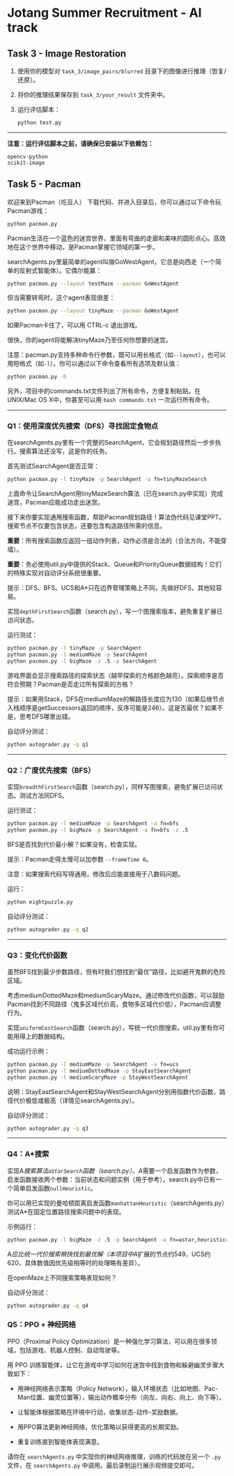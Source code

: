 # Jotang Summer Recruitment - AI track

## Task 3 - Image Restoration

1. 使用你的模型对 `task_3/image_pairs/blurred` 目录下的图像进行推理（恢复/还原）。
2. 将你的推理结果保存到 `task_3/your_result` 文件夹中。
3. 运行评估脚本：

   ```bash
   python test.py
   ```

---

**注意：运行评估脚本之前，请确保已安装以下依赖包：**

```
opencv-python
scikit-image
```

## Task 5 - Pacman

欢迎来到Pacman（吃豆人）
下载代码、并进入目录后，你可以通过以下命令玩Pacman游戏：

```bash
python pacman.py
```

Pacman生活在一个蓝色的迷宫世界，里面有弯曲的走廊和美味的圆形点心。高效地在这个世界中移动，是Pacman掌握它领域的第一步。

searchAgents.py里最简单的agent叫做GoWestAgent，它总是向西走（一个简单的反射式智能体）。它偶尔能赢：

```bash
python pacman.py --layout testMaze --pacman GoWestAgent
```

但当需要转弯时，这个agent表现很差：

```bash
python pacman.py --layout tinyMaze --pacman GoWestAgent
```

如果Pacman卡住了，可以用 CTRL-c 退出游戏。

很快，你的agent将能解决tinyMaze乃至任何你想要的迷宫。

注意：pacman.py支持多种命令行参数，既可以用长格式（如`--layout`），也可以用短格式（如`-l`）。你可以通过以下命令查看所有选项及默认值：

```bash
python pacman.py -h
```

另外，项目中的commands.txt文件列出了所有命令，方便复制粘贴。在UNIX/Mac OS X中，你甚至可以用 `bash commands.txt` 一次运行所有命令。

---

### Q1：使用深度优先搜索（DFS）寻找固定食物点

在searchAgents.py里有一个完整的SearchAgent，它会规划路径然后一步步执行。搜索算法还没写，这是你的任务。

首先测试SearchAgent是否正常：

```bash
python pacman.py -l tinyMaze -p SearchAgent -a fn=tinyMazeSearch
```

上面命令让SearchAgent用tinyMazeSearch算法（已在search.py中实现）完成迷宫，Pacman应能成功走出迷宫。

接下来你要实现通用搜索函数，帮助Pacman规划路径！算法伪代码见课堂PPT。搜索节点不仅要包含状态，还要包含构造路径所需的信息。

**重要**：所有搜索函数应返回一组动作列表，动作必须是合法的（合法方向，不能穿墙）。

**重要**：务必使用util.py中提供的Stack、Queue和PriorityQueue数据结构！它们的特殊实现对自动评分系统很重要。

提示：DFS、BFS、UCS和A\*只在边界管理策略上不同，先做好DFS，其他较容易。

实现`depthFirstSearch`函数（search.py），写一个图搜索版本，避免重复扩展已访问状态。

运行测试：

```bash
python pacman.py -l tinyMaze -p SearchAgent
python pacman.py -l mediumMaze -p SearchAgent
python pacman.py -l bigMaze -z .5 -p SearchAgent
```

游戏界面会显示搜索路径的探索状态（越早探索的方格颜色越亮）。探索顺序是否符合预期？Pacman是否走过所有探索的方格？

提示：如果用Stack，DFS在mediumMaze的解路径长度应为130（如果后继节点入栈顺序是getSuccessors返回的顺序，反序可能是246）。这是否最优？如果不是，思考DFS哪里出错。

自动评分测试：

```bash
python autograder.py -q q1
```

---

### Q2：广度优先搜索（BFS）

实现`breadthFirstSearch`函数（search.py），同样写图搜索，避免扩展已访问状态。测试方法同DFS。

运行测试：

```bash
python pacman.py -l mediumMaze -p SearchAgent -a fn=bfs
python pacman.py -l bigMaze -p SearchAgent -a fn=bfs -z .5
```

BFS是否找到代价最小解？如果没有，检查实现。

提示：Pacman走得太慢可以加参数 `--frameTime 0`。

注意：如果搜索代码写得通用，修改后应能直接用于八数码问题。

运行：

```bash
python eightpuzzle.py
```

自动评分测试：

```bash
python autograder.py -q q2
```

---

### Q3：变化代价函数

虽然BFS找到最少步数路径，但有时我们想找到“最优”路径，比如避开鬼群的危险区域。

考虑mediumDottedMaze和mediumScaryMaze。通过修改代价函数，可以鼓励Pacman找到不同路径（鬼多区域代价高，食物多区域代价低），Pacman应调整行为。

实现`uniformCostSearch`函数（search.py），写统一代价图搜索。util.py里有你可能用得上的数据结构。

成功运行示例：

```bash
python pacman.py -l mediumMaze -p SearchAgent -a fn=ucs
python pacman.py -l mediumDottedMaze -p StayEastSearchAgent
python pacman.py -l mediumScaryMaze -p StayWestSearchAgent
```

说明：StayEastSearchAgent和StayWestSearchAgent分别用指数代价函数，路径代价极低或极高（详情见searchAgents.py）。

自动评分测试：

```bash
python autograder.py -q q3
```

---

### Q4：A\*搜索

实现A*搜索算法`aStarSearch`函数（search.py）。A*需要一个启发函数作为参数，启发函数接收两个参数：当前状态和问题实例（用于参考）。search.py中已有一个简单启发函数`nullHeuristic`。

你可以用已实现的曼哈顿距离启发函数`manhattanHeuristic`（searchAgents.py）测试A\*在固定位置路径搜索问题中的表现。

示例运行：

```bash
python pacman.py -l bigMaze -z .5 -p SearchAgent -a fn=astar,heuristic=manhattanHeuristic
```

A*应比统一代价搜索稍快找到最优解（本项目中A*扩展的节点约549，UCS约620，具体数值因优先级相等时的处理略有差异）。

在openMaze上不同搜索策略表现如何？

自动评分测试：

```bash
python autograder.py -q q4
```

### Q5：PPO + 神经网络

PPO（Proximal Policy Optimization）是一种强化学习算法，可以用在很多领域，包括游戏、机器人控制、自动驾驶等。

用 PPO 训练智能体，让它在游戏中学习如何在迷宫中找到食物和躲避幽灵步骤大致如下：

- 用神经网络表示策略（Policy Network），输入环境状态（比如地图、Pac-Man位置、幽灵位置等），输出动作概率分布（向左、向右、向上、向下等）。

- 让智能体根据策略在环境中行动，收集状态-动作-奖励数据。

- 用PPO算法更新神经网络，优化策略以获得更高的长期奖励。

- 重复训练直到智能体表现满意。

请你在 `searchAgents.py` 中实现你的神经网络推理，训练的代码放在另一个 `.py` 文件，在 `searchAgents.py` 中调用。最后录制运行展示视频提交即可。